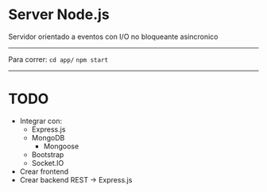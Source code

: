 Server Node.js
===========
Servidor orientado a eventos con I/O no bloqueante asincronico

***

Para correr: 
` cd app/ `
` npm start `

***

TODO
===========

- Integrar con:
    - Express.js 
    - MongoDB 
      - Mongoose
    - Bootstrap
    - Socket.IO 
- Crear frontend
- Crear backend REST -> Express.js